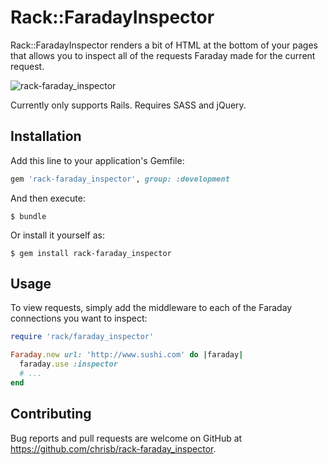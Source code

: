 # Rack::FaradayInspector

Rack::FaradayInspector renders a bit of HTML at the bottom of your pages that allows you to inspect all of the requests Faraday made for the current request.

![rack-faraday_inspector](https://cloud.githubusercontent.com/assets/29424/13030496/029e5f7a-d262-11e5-886c-1b8e3b8a6260.gif)

Currently only supports Rails. Requires SASS and jQuery.

## Installation

Add this line to your application's Gemfile:

```ruby
gem 'rack-faraday_inspector', group: :development
```

And then execute:

    $ bundle

Or install it yourself as:

    $ gem install rack-faraday_inspector

## Usage

To view requests, simply add the middleware to each of the Faraday connections you want to inspect:

```ruby
require 'rack/faraday_inspector'

Faraday.new url: 'http://www.sushi.com' do |faraday|
  faraday.use :inspector
  # ...
end
```

## Contributing

Bug reports and pull requests are welcome on GitHub at https://github.com/chrisb/rack-faraday_inspector.
